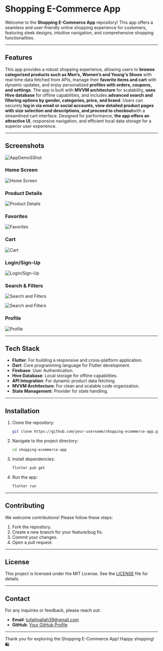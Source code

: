 # Shopping E-Commerce App

Welcome to the **Shopping E-Commerce App** repository! This app offers a seamless and user-friendly online shopping experience for customers, featuring sleek designs, intuitive navigation, and comprehensive shopping functionalities.

---

## Features

This app provides a robust shopping experience, allowing users to **browse categorized products such as Men’s, Women’s and Young's Shoes** with real-time data fetched from APIs, manage their **favorite items and cart** with dynamic updates, and enjoy personalized **profiles with orders, coupons, and settings**. The app is built with **MVVM architecture** for scalability, **uses Hive database** for offline capabilities, and includes **advanced search and filtering options by gender, categories, price, and brand**. Users can securely **log in via email or social accounts, view detailed product pages with size selection and descriptions, and proceed to checkout**with a streamlined cart interface. Designed for performance, **the app offers an attractive UI**, responsive navigation, and efficient local data storage for a superior user experience.

---

## Screenshots
![AppDemoSShot](https://github.com/user-attachments/assets/964e4f7c-5be3-4357-b1b7-0eb1021ea41a)

### Home Screen
![Home Screen](screenshots/sc2.png)

### Product Details
![Product Details](screenshots/sc3.png)

### Favorites
![Favorites](screenshots/sc8.png)

### Cart
![Cart](screenshots/sc9.png)

### Login/Sign-Up
![Login/Sign-Up](screenshots/sc1.png)

### Search & Filters
![Search and Filters](screenshots/sc6.png)

![Search and Filters](screenshots/sc7.png)

### Profile
![Profile](screenshots/sc10.png)

---

## Tech Stack
- **Flutter**: For building a responsive and cross-platform application.
- **Dart**: Core programming language for Flutter development.
- **Firebase**: User Authentication.
- **Hive Database**: Local storage for offline capabilities.
- **API Integration**: For dynamic product data fetching.
- **MVVM Architecture**: For clean and scalable code organization.
- **State Management**: Provider for state handling.

---

## Installation

1. Clone the repository:
   ```bash
   git clone https://github.com/your-username/shopping-ecommerce-app.git
   ```
2. Navigate to the project directory:
   ```bash
   cd shopping-ecommerce-app
   ```
3. Install dependencies:
   ```bash
   flutter pub get
   ```
4. Run the app:
   ```bash
   flutter run
   ```

---

## Contributing
We welcome contributions! Please follow these steps:
1. Fork the repository.
2. Create a new branch for your feature/bug fix.
3. Commit your changes.
4. Open a pull request.

---

## License
This project is licensed under the MIT License. See the [LICENSE](LICENSE) file for details.

---

## Contact
For any inquiries or feedback, please reach out:
- **Email**: tufailmallah39@gmail.com
- **GitHub**: [Your GitHub Profile](https://github.com/Tufail-Ahmed1)

---

Thank you for exploring the Shopping E-Commerce App! Happy shopping! 🛍️

